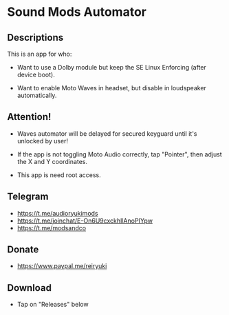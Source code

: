 # Sound Mods Automator

## Descriptions
This is an app for who:

- Want to use a Dolby module but keep the SE Linux Enforcing (after device boot).

- Want to enable Moto Waves in headset, but disable in loudspeaker automatically.

## Attention!
- Waves automator will be delayed for secured keyguard until it's unlocked by user!

- If the app is not toggling Moto Audio correctly, tap "Pointer", then adjust the X and Y coordinates.

- This app is need root access.

## Telegram
- https://t.me/audioryukimods
- https://t.me/joinchat/E-On6U9cxckhIlAnoPIYpw
- https://t.me/modsandco

## Donate
- https://www.paypal.me/reiryuki

## Download
- Tap on "Releases" below
